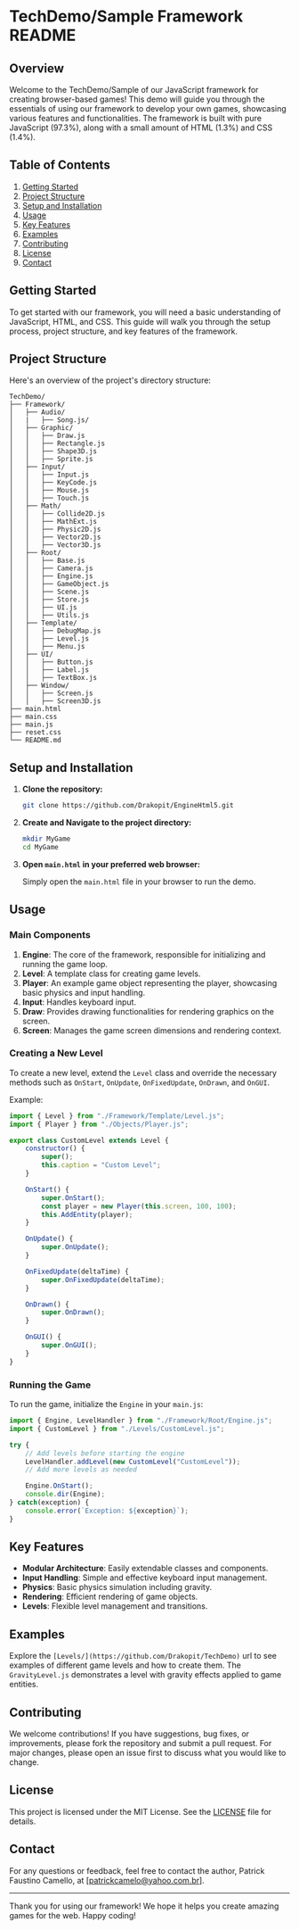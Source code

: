 # TechDemo/Sample Framework README

## Overview

Welcome to the TechDemo/Sample of our JavaScript framework for creating browser-based games! This demo will guide you through the essentials of using our framework to develop your own games, showcasing various features and functionalities. The framework is built with pure JavaScript (97.3%), along with a small amount of HTML (1.3%) and CSS (1.4%).

## Table of Contents

1. [Getting Started](#getting-started)
2. [Project Structure](#project-structure)
3. [Setup and Installation](#setup-and-installation)
4. [Usage](#usage)
5. [Key Features](#key-features)
6. [Examples](#examples)
7. [Contributing](#contributing)
8. [License](#license)
9. [Contact](#contact)

## Getting Started

To get started with our framework, you will need a basic understanding of JavaScript, HTML, and CSS. This guide will walk you through the setup process, project structure, and key features of the framework.

## Project Structure

Here's an overview of the project's directory structure:

```
TechDemo/
├── Framework/
│   ├── Audio/
│   |   ├── Song.js/
│   ├── Graphic/
│   │   ├── Draw.js
│   │   ├── Rectangle.js
│   │   ├── Shape3D.js
│   │   ├── Sprite.js
│   ├── Input/
│   │   ├── Input.js
│   │   ├── KeyCode.js
│   │   ├── Mouse.js
│   │   ├── Touch.js
│   ├── Math/
│   │   ├── Collide2D.js
│   │   ├── MathExt.js
│   │   ├── Physic2D.js
│   │   ├── Vector2D.js
│   │   ├── Vector3D.js
│   ├── Root/
│   │   ├── Base.js
│   │   ├── Camera.js
│   │   ├── Engine.js
│   │   ├── GameObject.js
│   │   ├── Scene.js
│   │   ├── Store.js
│   │   ├── UI.js
│   │   ├── Utils.js
│   ├── Template/
│   │   ├── DebugMap.js
│   │   ├── Level.js
│   │   ├── Menu.js
│   ├── UI/
│   │   ├── Button.js
│   │   ├── Label.js
│   │   ├── TextBox.js
│   ├── Window/
│   │   ├── Screen.js
│   │   ├── Screen3D.js
├── main.html
├── main.css
├── main.js
├── reset.css
└── README.md
```

## Setup and Installation

1. **Clone the repository:**

   ```sh
   git clone https://github.com/Drakopit/EngineHtml5.git
   ```

2. **Create and Navigate to the project directory:**

   ```sh
   mkdir MyGame
   cd MyGame
   ```

3. **Open `main.html` in your preferred web browser:**

   Simply open the `main.html` file in your browser to run the demo.

## Usage

### Main Components

1. **Engine**: The core of the framework, responsible for initializing and running the game loop.
2. **Level**: A template class for creating game levels.
3. **Player**: An example game object representing the player, showcasing basic physics and input handling.
4. **Input**: Handles keyboard input.
5. **Draw**: Provides drawing functionalities for rendering graphics on the screen.
6. **Screen**: Manages the game screen dimensions and rendering context.

### Creating a New Level

To create a new level, extend the `Level` class and override the necessary methods such as `OnStart`, `OnUpdate`, `OnFixedUpdate`, `OnDrawn`, and `OnGUI`.

Example:

```javascript
import { Level } from "./Framework/Template/Level.js";
import { Player } from "./Objects/Player.js";

export class CustomLevel extends Level {
    constructor() {
        super();
        this.caption = "Custom Level";
    }

    OnStart() {
        super.OnStart();
        const player = new Player(this.screen, 100, 100);
        this.AddEntity(player);
    }

    OnUpdate() {
        super.OnUpdate();
    }

    OnFixedUpdate(deltaTime) {
        super.OnFixedUpdate(deltaTime);
    }

    OnDrawn() {
        super.OnDrawn();
    }

    OnGUI() {
        super.OnGUI();
    }
}
```

### Running the Game

To run the game, initialize the `Engine` in your `main.js`:

```javascript
import { Engine, LevelHandler } from "./Framework/Root/Engine.js";
import { CustomLevel } from "./Levels/CustomLevel.js";

try {
    // Add levels before starting the engine
    LevelHandler.addLevel(new CustomLevel("CustomLevel"));
    // Add more levels as needed

    Engine.OnStart();
    console.dir(Engine);
} catch(exception) {
    console.error(`Exception: ${exception}`);
}
```

## Key Features

- **Modular Architecture**: Easily extendable classes and components.
- **Input Handling**: Simple and effective keyboard input management.
- **Physics**: Basic physics simulation including gravity.
- **Rendering**: Efficient rendering of game objects.
- **Levels**: Flexible level management and transitions.

## Examples

Explore the `[Levels/](https://github.com/Drakopit/TechDemo)` url to see examples of different game levels and how to create them. The `GravityLevel.js` demonstrates a level with gravity effects applied to game entities.

## Contributing

We welcome contributions! If you have suggestions, bug fixes, or improvements, please fork the repository and submit a pull request. For major changes, please open an issue first to discuss what you would like to change.

## License

This project is licensed under the MIT License. See the [LICENSE](LICENSE) file for details.

## Contact

For any questions or feedback, feel free to contact the author, Patrick Faustino Camello, at [patrickcamelo@yahoo.com.br].

---

Thank you for using our framework! We hope it helps you create amazing games for the web. Happy coding!
